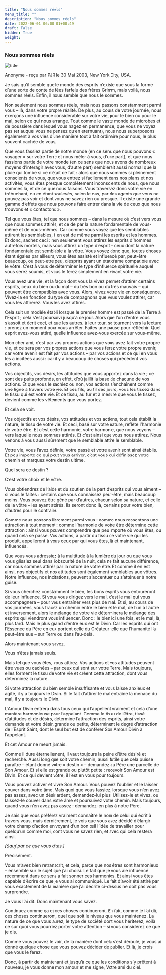 ```yaml
---
title: "Nous sommes réels"
menu_title: ""
description: "Nous sommes réels"
date: 2022-06-01 06:00:01+00:49
draft: False
hidden: True
weight:
---
```

### Nous sommes réels

![title](/fr-contemporary-messages/fr-contemporary-messages-by-date-order/fr-contemporary-messages-2003/fr-2003-paysage-de-printemps3-1.jpg)

Anonyme - reçu par PJR le 30 Mai 2003, New York City, USA.

Je sais qu’il semble que le monde des esprits n’existe que sous la forme d’une sorte de conte de fées farfelu des frères Grimm, mais voilà, nous sommes réels. Enfin, il nous semble que nous le sommes.

Non seulement nous sommes réels, mais nous passons constamment parmi vous – là, dans votre propre réalité. De plus, au cours de votre journée, nous exerçons une influence considérable sur votre vie, pour le bien ou pour le mal, selon ce qui nous arrange. Tout comme le vaste monde de microbes et de poussière dans lequel vous nagez en permanence, que vous ne voyez pas (et auquel vous ne pensez qu’en éternuant), nous nous superposons également à vos vies d’une manière tout à fait ordinaire pour nous, le plus souvent cachée de vous.

Que vous fassiez partie de notre monde (en ce sens que nous pouvons « voyager » sur votre Terre et nous mêler à vous, d’une part), et que nous fassions partie de votre monde (en ce sens que nous avons de nombreux moyens d’interagir avec vous, d’autre part) semblerait aussi normal que la pluie qui tombe si ce n’était ce fait : alors que nous sommes si pleinement conscients de vous, que vous entrez si facilement dans nos plans et nos activités, vous êtes presque complètement inconscients de nous, que nous sommes là, et de ce que nous faisons. Vous traversez donc votre vie en trébuchant, ou en étant soulevés, selon le cas, par des agents que vous ne pouvez pas voir et dont vous ne savez rien ou presque. Il existe une grande gamme d’effets que nous pouvons faire entrer dans la vie de ceux que nous trouvons et « contactons ».

Tel que vous êtes, tel que nous sommes – dans la mesure où c’est vers vous que nous sommes attirés, et ce de par la nature fondamentale de vous-même et de nous-mêmes. Car comme vous voyez que les semblables attirent les semblables, il en est de même parmi les esprits et les hommes. Et donc, sachez ceci : non seulement vous attirez les esprits d’hommes autrefois mortels, mais vous attirez un type d’esprit – ceux dont la nature fondamentale est semblable à la vôtre. Vous voyez donc que, toutes choses étant égales par ailleurs, vous êtes assisté et influencé par, peut-être beaucoup, ou peut-être peu, d’esprits ayant un état d’âme compatible avec le vôtre. C’est à vous de déterminer le type d’influence spirituelle auquel vous serez soumis, et vous le ferez simplement en vivant votre vie.

Vous avez une vie, et la façon dont vous la vivez permet d’attirer certains esprits, ceux du bien ou du mal – du très bon ou du très mauvais – qui peuvent être compatibles avec vous. Alors, vivez votre vie en conséquence. Vivez-la en fonction du type de compagnons que vous voulez attirer, car vous les attirerez. Vous les avez attirés.

Cela suit un modèle établi lorsque le premier homme est passé de la Terre à l’Esprit ; cela s’est poursuivi jusqu’à ce jour. Alors que l’un d’entre vous s’assoit et écrit ceci, et que les autres, à leur tour, se tournent vers la lecture : prenez un moment pour vous arrêter. Faites une pause pour réfléchir. Quel esprit avez-vous attiré, quelle influence avez-vous exercée sur vous-même.

Mon cher ami, c’est par vos propres actions que vous avez fait votre propre vie, et ce sera par vos propres actions que vous ferez votre propre avenir, car votre avenir est fait par vos actions – par vos actions et ce qui en vous les a incitées aussi : car il y a beaucoup de choses qui précèdent vos actions.

Vos objectifs, vos désirs, les attitudes que vous apportez dans la vie ; ce sont des puits profonds, en effet, d’où jaillit la base de chacune de vos actions. Et que vous le sachiez ou non, vos actions s’enchaînent comme une ligne à travers votre vie. Et ces fils, au fil des jours, vous les tissez dans le tissu qui est votre vie. Et ce tissu, au fur et à mesure que vous le tissez, devient comme les vêtements que vous portez.

Et cela se voit.

Vos objectifs et vos désirs, vos attitudes et vos actions, tout cela établit la nature, le tissu de votre vie. Et ceci, basé sur votre nature, reflète l’harmonie de votre être. Et c’est cette harmonie, votre harmonie, que nous voyons – vers laquelle nous sommes attirés. Et c’est ainsi que vous nous attirez. Nous venons à vous aussi sûrement que le semblable attire le semblable.

Votre vie, vous l’avez définie, votre passé et votre avenir sont ainsi établis. Et peu importe ce qui peut vous arriver, c’est vous qui définissez votre chemin et marquez votre destin ultime.

Quel sera ce destin ?

C’est votre choix et le vôtre.

Vous obtiendrez de l’aide et du soutien de la part d’esprits qui vous aiment – si vous le faites : certains que vous connaissez peut-être, mais beaucoup moins. Vous pouvez être gêné par d’autres, chacun selon sa nature, et celle de la vôtre – les ayant attirés. Ils seront donc là, certains pour votre bien, d’autres pour le contraire.

Comme nous passons librement parmi vous : comme nous ressentons une attraction à tout moment : comme l’harmonie de votre être détermine cette attraction : ainsi vous pouvez comprendre que peu importe où vous êtes, ou quand cela se passe. Vos actions, à partir du tissu de votre vie qui les produit, appelleront à vous ceux par qui vous êtes, là et maintenant, influencés.

Que vous vous adressiez à la multitude à la lumière du jour ou que vous vous glissiez seul dans l’obscurité de la nuit, cela ne fait aucune différence, car nous sommes attirés par la nature de votre être. Et comme il en est ainsi, nos objectifs et nos attitudes sont également semblables aux vôtres. Notre influence, nos incitations, peuvent s’accentuer ou s’atténuer à notre guise.

Si vous cherchez constamment le bien, les bons esprits vous entoureront de leur influence. Si vous vous dirigez vers le mal, c’est le mal qui vous accompagnera – pour vous entraîner vers plus de mal. Et si, au cours de vos journées, vous tracez un chemin entre le bien et le mal, de l’un à l’autre et inversement, alors le mélange de votre vie déterminera le mélange des esprits qui viendront vous influencer. Donc : le bien ici une fois, et le mal, là, plus tard. Mais le plus grand d’entre eux est le Divin. Car les esprits qui ont l’Essence du Père en eux portent celle du Créateur telle que l’humanité l’a peut-être eue – sur Terre ou dans l’au-delà.

Alors maintenant vous savez.

Vous n’êtes jamais seuls.

Mais tel que vous êtes, vous attirez. Vos actions et vos attitudes peuvent être vues ou cachées – par ceux qui sont sur votre Terre. Mais toujours, elles forment le tissu de votre vie et créent cette attraction, dont vous déterminez la nature.

Si votre attraction du bien semble insuffisante et vous laisse anxieux et agité, il y a toujours le Divin. Si le fait d’attirer le mal entraîne la menace du mal, il y a toujours le Divin.

L’Amour Divin entrera dans tous ceux qui l’appellent vraiment et cela d’une manière harmonieuse pour l’appelant. Comme le tissu de l’être, tissé d’attitudes et de désirs, détermine l’attraction des esprits, ainsi votre demande et votre désir, grands ou petits, déterminent le degré d’attraction de l’Esprit Saint, dont le seul but est de conférer Son Amour Divin à l’appelant.

Et cet Amour ne meurt jamais.

Comme il dure éternellement, il vaut toujours la peine d’être désiré et recherché. Aussi long que soit votre chemin, aussi futile que cela puisse paraître – étant donné votre « destin » – demandez au Père une parcelle de Son Amour. Et si elle est grande ou plutôt petite : recevoir Son Amour est Divin. Et ce qui devient vôtre, il l’est en vous pour toujours.

Vous pouvez activer et vivre Son Amour. Vous pouvez l’oublier et le laisser couver dans votre âme. Mais quoi que vous fassiez, lorsque vous n’en avez pas assez, avec un désir ardent, demandez-lui plus. Utilisez-le et vivez, ou laissez-le couver dans votre âme et poursuivez votre chemin. Mais toujours, quand vous n’en avez pas assez : demandez-en plus à notre Père.

Je sais que vous préférez vraiment connaître le nom de celui qui écrit à travers vous, mais dernièrement, je vois que vous avez décidé d’élargir votre champ d’action en voyant d’un bon œil l’idée de travailler pour quelqu’un comme moi, dont vous ne savez rien, et avec qui cela restera ainsi.

*[Sauf par ce que vous dites.]*

Précisément.

Vous m’avez bien retranscrit, et cela, parce que nos êtres sont harmonieux – ensemble sur le sujet que j’ai choisi. Le fait que je vous aie influencé récemment dans ce sens a fait sonner ces harmonies. Et ainsi vous êtes capable d’écrire ce que je vous ai communiqué. Le fait d’avoir été attiré par vous exactement de la manière que j’ai décrite ci-dessus ne doit pas vous surprendre.

Je vous l’ai dit. Donc maintenant vous savez.

Continuez comme ça et ces choses continueront. En fait, comme je l’ai dit, ces choses continueront, quel que soit le niveau que vous maintenez. La nature de ce que vous aurez, le type de société dont vous hériterez, voilà ce sur quoi vous pourriez porter votre attention – si vous considérez ce que je dis.

Comme vous pouvez le voir, de la manière dont cela s’est déroulé, je vous ai donné quelque chose que vous pouvez décider de publier. Et là, je crois que vous le ferez.

Donc, à partir de maintenant et jusqu’à ce que les conditions s’y prêtent à nouveau, je vous donne mon amour et me signe, Votre ami du ciel.
